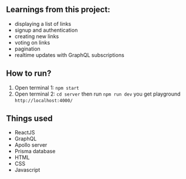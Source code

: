 ## Learnings from this project:
- displaying a list of links
- signup and authentication
- creating new links
- voting on links
- pagination
- realtime updates with GraphQL subscriptions

## How to run?
1. Open terminal 1: `npm start` 
2. Open terminal 2: `cd server` then run `npm run dev` you get playground `http://localhost:4000/`

## Things used
- ReactJS
- GraphQL
- Apollo server
- Prisma database
- HTML
- CSS
- Javascript
